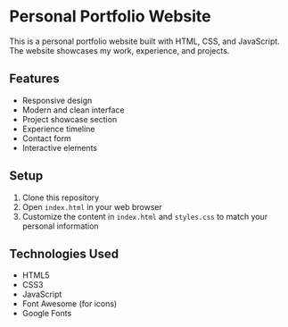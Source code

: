 # Personal Portfolio Website

This is a personal portfolio website built with HTML, CSS, and JavaScript. The website showcases my work, experience, and projects.

## Features
- Responsive design
- Modern and clean interface
- Project showcase section
- Experience timeline
- Contact form
- Interactive elements

## Setup
1. Clone this repository
2. Open `index.html` in your web browser
3. Customize the content in `index.html` and `styles.css` to match your personal information

## Technologies Used
- HTML5
- CSS3
- JavaScript
- Font Awesome (for icons)
- Google Fonts 